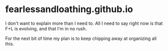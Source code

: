 # fearlessandloathing.github.io

I don't want to explain more than I need to. All I need to say right now is that F+L is evolving, and that I'm in no rush.

For the next bit of time my plan is to keep chipping away at organizing all this.
